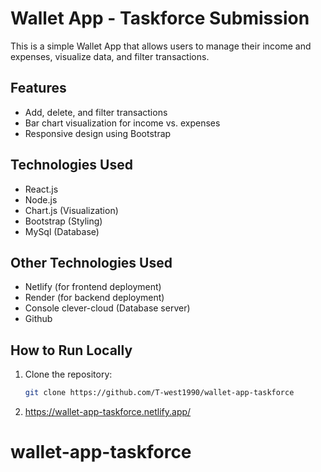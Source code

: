 # Wallet App - Taskforce Submission

This is a simple Wallet App that allows users to manage their income and expenses, visualize data, and filter transactions.

## Features

- Add, delete, and filter transactions
- Bar chart visualization for income vs. expenses
- Responsive design using Bootstrap

## Technologies Used

- React.js
- Node.js
- Chart.js (Visualization)
- Bootstrap (Styling)
- MySql (Database)

## Other Technologies Used

- Netlify (for frontend deployment)
- Render (for backend deployment)
- Console clever-cloud (Database server)
- Github

## How to Run Locally

1. Clone the repository:
   ```bash
   git clone https://github.com/T-west1990/wallet-app-taskforce
   ```
2. https://wallet-app-taskforce.netlify.app/
# wallet-app-taskforce
